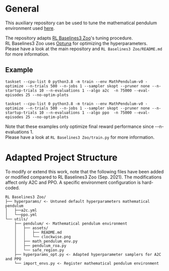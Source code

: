 # General
This auxiliary repository can be used to tune the mathematical pendulum environment used [here](https://github.com/MarlonMueller/stable-baselines3-contrib/tree/feat/safety-wrappers).

The repository adapts [RL Baselines3 Zoo](https://github.com/DLR-RM/rl-baselines3-zoo)'s tuning procedure.<br />
RL Baselines3 Zoo uses [Optuna](https://optuna.org) for optimizing the hyperparameters.<br />
Please have a look at the main repository and `RL Baselines3 Zoo/README.md` for more information.<br />

## Example

```
taskset --cpu-list 0 python3.8 -m train --env MathPendulum-v0 -optimize --n-trials 500 --n-jobs 1 --sampler skopt --pruner none --n-startup-trials 10 --n-evaluations 1 --algo a2c  -n 75000 --eval-episodes 25 --no-optim-plots
```

```
taskset --cpu-list 0 python3.8 -m train --env MathPendulum-v0 -optimize --n-trials 500 --n-jobs 1 --sampler skopt --pruner none --n-startup-trials 10 --n-evaluations 1 --algo ppo  -n 75000 --eval-episodes 25 --no-optim-plots
```

Note that these examples only optimize final reward performance since --n-evaluations 1.<br />
Please have a look at `RL Baselines3 Zoo/train.py` for more information.

# Adapted Project Structure
To modify or extend this work, note that the following files have been added or modified compared to RL Baselines3 Zoo (Sep. 2021). The modifications affect only A2C and PPO. A specific environment configuration is hard-coded.

```
RL Baselines3 Zoo/
├── hyperparams/ <- Untuned default hyperparameters mathematical pendulum
│   ├──a2c.yml
│   └──ppo.yml
└── utils/
    ├── pendulum/ <- Mathematical pendulum environment
    │   ├── assets/
    │   │   ├── README.md
    │   │   └── clockwise.png
    │   ├── math_pendulum_env.py
    │   ├── pendulum_roa.py
    │   └── safe_region.py
    ├── hyperparams_opt.py <- Adapted hyperparameter samplers for A2C and PPO
    └── import_envs.py <- Register mathematical pendulum environment
```

